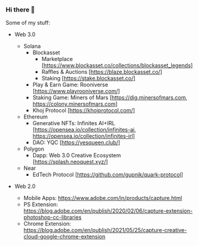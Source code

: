 ### Hi there 👋

<!--
**gupnik/gupnik** is a ✨ _special_ ✨ repository because its `README.md` (this file) appears on your GitHub profile.

Here are some ideas to get you started:

- 🔭 I’m currently working on ...
- 🌱 I’m currently learning ...
- 👯 I’m looking to collaborate on ...
- 🤔 I’m looking for help with ...
- 💬 Ask me about ...
- 📫 How to reach me: ...
- 😄 Pronouns: ...
- ⚡ Fun fact: ...
-->

Some of my stuff:

- Web 3.0
  - Solana
    - Blockasset 
      - Marketplace [https://www.blockasset.co/collections/blockasset_legends]
      - Raffles & Auctions [https://blaze.blockasset.co/]
      - Staking [https://stake.blockasset.co/]
    - Play & Earn Game: Rooniverse [https://www.playrooniverse.com/]
    - Staking Game: Miners of Mars [https://dig.minersofmars.com, https://colony.minersofmars.com]
    - Khoj Protocol [https://khojprotocol.com/]
  - Ethereum
    - Generative NFTs: Infinites AI+IRL [https://opensea.io/collection/infinites-ai, https://opensea.io/collection/infinites-irl]
    - DAO: YQC [https://yesqueen.club/]
  - Polygon
    - Dapp: Web 3.0 Creative Ecosystem [https://splash.neoquest.xyz/]
  - Near
    - EdTech Protocol [https://github.com/gupnik/quark-protocol] 

- Web 2.0
  - Mobile Apps: https://www.adobe.com/in/products/capture.html
  - PS Extension: https://blog.adobe.com/en/publish/2020/02/06/capture-extension-photoshop-cc-libraries
  - Chrome Extension: https://blog.adobe.com/en/publish/2021/05/25/capture-creative-cloud-google-chrome-extension
